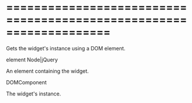 ===================================================================
===================================================================

<!--shortDescription-->
Gets the widget's instance using a DOM element.
<!--/shortDescription-->

<!--paramName1-->element<!--/paramName1-->
<!--paramType1-->Node|jQuery<!--/paramType1-->
<!--paramDescription1-->
An element containing the widget.
<!--/paramDescription1-->

<!--returnType-->DOMComponent<!--/returnType-->
<!--returnDescription-->
The widget's instance.
<!--/returnDescription-->

<!--fullDescription-->

<!--/fullDescription-->